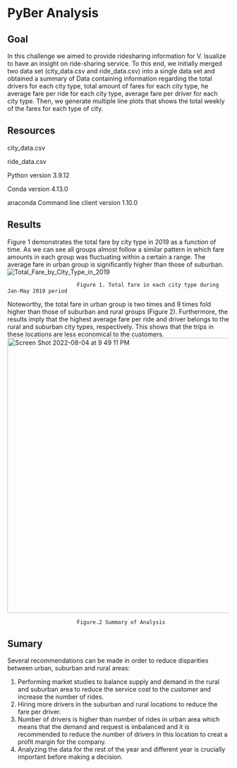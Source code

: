 # PyBer Analysis
## Goal
In this challenge we aimed to provide ridesharing information for V. Isualize to have an insight on ride-sharing service. To this end, we initially merged two data set (city_data.csv and ride_data.csv) into a single data set and obtained a summary of Data containing information regarding the total drivers for each city type, total amount of fares for each city type, he average fare per ride for each city type, average fare per driver for each city type. Then, we generate multiple line plots that shows the total weekly of the fares for each type of city.


## Resources

city_data.csv 

ride_data.csv

Python version 3.9.12 

Conda version 4.13.0 

anaconda Command line client version 1.10.0
## Results
Figure 1 demonstrates the total fare by city type in 2019 as a function of time. As we can see all groups almost follow a similar pattern in which fare amounts in each group was fluctuating within a certain a range. The average fare in urban group is significantly higher than those of suburban. 
    ![Total_Fare_by_City_Type_in_2019](https://user-images.githubusercontent.com/108313440/182984007-4a349b18-f525-4301-bead-969c31edbef5.jpeg)
                                  
                          Figure 1. Total fare in each city type during Jan-May 2019 period


Noteworthy, the total fare in urban group is two times and 9 times fold higher than those of suburban and rural groups (Figure 2). Furthermore, the results imply that the highest average fare per ride and driver belongs to the rural and suburban city types, respectively. This shows that the trips in these locations are less economical to the customers.
    <img width="623" alt="Screen Shot 2022-08-04 at 9 49 11 PM" src="https://user-images.githubusercontent.com/108313440/182984409-c862428d-e999-4693-b366-9d2aeb01cf26.png">
                      
                          Figure.2 Summary of Analysis

## Sumary
Several recommendations can be made in order to reduce disparities between urban, suburban and rural areas:
1.	Performing market studies to balance supply and demand in the rural and suburban area to reduce the service cost to the customer and increase the number of rides.
2.	Hiring more drivers in the suburban and rural locations to reduce the fare per driver.
3. Number of drivers is higher than number of rides in urban area which means that the demand and request is imbalanced and it is recommended to reduce the number of drivers in this location to creat a profit margin for the company.
4.	Analyzing the data for the rest of the year and different year is crucially important before making a decision.
